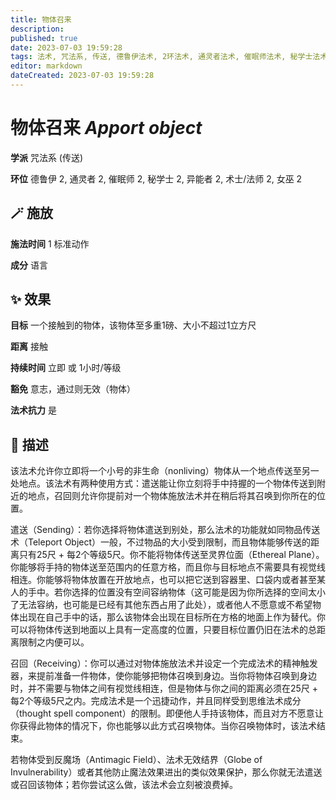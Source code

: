 ```yaml
---
title: 物体召来
description: 
published: true
date: 2023-07-03 19:59:28
tags: 法术, 咒法系, 传送, 德鲁伊法术, 2环法术, 通灵者法术, 催眠师法术, 秘学士法术, 异能者法术, 术士/法师法术, 女巫法术
editor: markdown
dateCreated: 2023-07-03 19:59:28
---
```


# **物体召来** *Apport object*

**学派** 咒法系 (传送) 

**环位** 德鲁伊 2, 通灵者 2, 催眠师 2, 秘学士 2, 异能者 2, 术士/法师 2, 女巫 2

## 🪄 施放

**施法时间** 1 标准动作

**成分** 语言

## ✨ 效果 

**目标** 一个接触到的物体，该物体至多重1磅、大小不超过1立方尺 

**距离** 接触  

**持续时间** 立即 或 1小时/等级 

**豁免** 意志，通过则无效（物体）

**法术抗力** 是

## 📖 描述

该法术允许你立即将一个小号的非生命（nonliving）物体从一个地点传送至另一处地点。该法术有两种使用方式：遣送能让你立刻将手中持握的一个物体传送到附近的地点，召回则允许你提前对一个物体施放法术并在稍后将其召唤到你所在的位置。

遣送（Sending）：若你选择将物体遣送到别处，那么法术的功能就如同物品传送术（Teleport Object）一般，不过物品的大小受到限制，而且物体能够传送的距离只有25尺 + 每2个等级5尺。你不能将物体传送至灵界位面（Ethereal Plane）。你能够将手持的物体送至范围内的任意方格，而且你与目标地点不需要具有视觉线相连。你能够将物体放置在开放地点，也可以把它送到容器里、口袋内或者甚至某人的手中。若你选择的位置没有空间容纳物体（这可能是因为你所选择的空间太小了无法容纳，也可能是已经有其他东西占用了此处），或者他人不愿意或不希望物体出现在自己手中的话，那么该物体会出现在目标所在方格的地面上作为替代。你可以将物体传送到地面以上具有一定高度的位置，只要目标位置仍旧在法术的总距离限制之内便可以。

召回（Receiving）：你可以通过对物体施放法术并设定一个完成法术的精神触发器，来提前准备一件物体，使你能够把物体召唤到身边。当你将物体召唤到身边时，并不需要与物体之间有视觉线相连，但是物体与你之间的距离必须在25尺 + 每2个等级5尺之内。完成法术是一个迅捷动作，并且同样受到思维法术成分（thought spell component）的限制。即便他人手持该物体，而且对方不愿意让你获得此物体的情况下，你也能够以此方式召唤物体。当你召唤物体时，该法术结束。

若物体受到反魔场（Antimagic Field）、法术无效结界（Globe of Invulnerability）或者其他防止魔法效果进出的类似效果保护，那么你就无法遣送或召回该物体；若你尝试这么做，该法术会立刻被浪费掉。
    